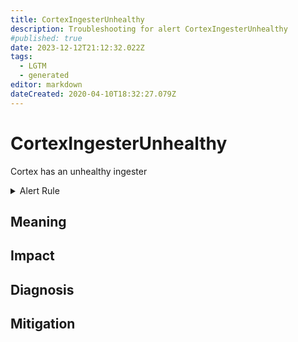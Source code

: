 ```yaml
---
title: CortexIngesterUnhealthy
description: Troubleshooting for alert CortexIngesterUnhealthy
#published: true
date: 2023-12-12T21:12:32.022Z
tags: 
  - LGTM
  - generated
editor: markdown
dateCreated: 2020-04-10T18:32:27.079Z
---
```


# CortexIngesterUnhealthy

Cortex has an unhealthy ingester

<details>
  <summary>Alert Rule</summary>

{{% rule "cortex/coretex-internal.yml" "CortexIngesterUnhealthy" %}}

{{% comment %}}

```yaml
alert: CortexIngesterUnhealthy
expr: cortex_ring_members{state="Unhealthy", name="ingester"} > 0
for: 0m
labels:
    severity: critical
annotations:
    summary: Cortex ingester unhealthy (instance {{ $labels.instance }})
    description: |-
        Cortex has an unhealthy ingester
          VALUE = {{ $value }}
          LABELS = {{ $labels }}
    runbook: https://github.com/srerun/prometheus-alerts/blob/main/content/runbooks/coretex-internal/CortexIngesterUnhealthy.md

```

{{% /comment %}}

</details>


## Meaning
[//]: # "Short paragraph that explains what the alert means"


## Impact
[//]: # "What could / will happen if the alert is not addressed"



## Diagnosis
[//]: # "Steps to take to identify the cause of the problem"



## Mitigation
[//]: # "The steps necessary to resolve the alert"
